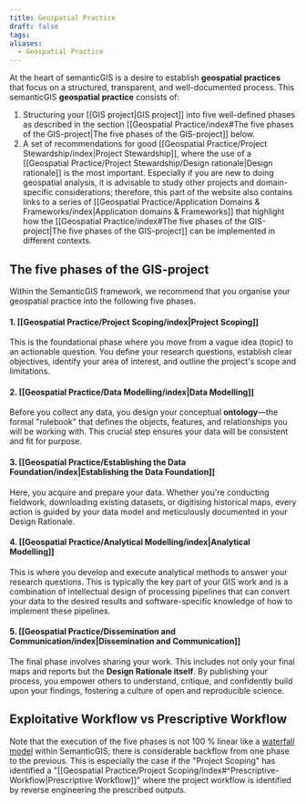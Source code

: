 ```yaml
---
title: Geospatial Practice
draft: false
tags:
aliases:
  - Geospatial Practice
---
```

At the heart of semanticGIS is a desire to establish **geospatial practices** that focus on a structured, transparent, and well-documented process. This semanticGIS **geospatial practice** consists of:
1. Structuring your [[GIS project|GIS project]] into five well-defined phases as described in the section [[Geospatial Practice/index#The five phases of the GIS-project|The five phases of the GIS-project]] below.
2. A set of recommendations for good [[Geospatial Practice/Project Stewardship/index|Project Stewardship]], where the use of a [[Geospatial Practice/Project Stewardship/Design rationale|Design rationale]] is the most important.
Especially if you are new to doing geospatial analysis, it is  advisable to study other projects and domain-specific considerations; therefore, this part of the website also contains links to a series of [[Geospatial Practice/Application Domains & Frameworks/index|Application domains & Frameworks]] that highlight how the [[Geospatial Practice/index#The five phases of the GIS-project|The five phases of the GIS-project]] can be implemented in different contexts.
## The five phases of the GIS-project
Within the SemanticGIS framework, we recommend that you organise your geospatial practice into the following five phases.
#### **1. [[Geospatial Practice/Project Scoping/index|Project Scoping]]**

This is the foundational phase where you move from a vague idea (topic) to an actionable question. You define your research questions, establish clear objectives, identify your area of interest, and outline the project's scope and limitations. 

#### **2. [[Geospatial Practice/Data Modelling/index|Data Modelling]]**

Before you collect any data, you design your conceptual **ontology**—the formal "rulebook" that defines the objects, features, and relationships you will be working with. This crucial step ensures your data will be consistent and fit for purpose.

#### **3. [[Geospatial Practice/Establishing the Data Foundation/index|Establishing the Data Foundation]]**

Here, you acquire and prepare your data. Whether you're conducting fieldwork, downloading existing datasets, or digitising historical maps, every action is guided by your data model and meticulously documented in your Design Rationale.

#### **4. [[Geospatial Practice/Analytical Modelling/index|Analytical Modelling]]**

This is where you develop and execute analytical methods to answer your research questions. This is typically the key part of your GIS work and is a combination of intellectual design of processing pipelines that can convert your data to the desired results and software-specific knowledge of how to implement these pipelines.

#### **5. [[Geospatial Practice/Dissemination and Communication/index|Dissemination and Communication]]**

The final phase involves sharing your work. This includes not only your final maps and reports but the **Design Rationale itself**. By publishing your process, you empower others to understand, critique, and confidently build upon your findings, fostering a culture of open and reproducible science.


## Exploitative Workflow vs Prescriptive Workflow 
Note that the execution of the five phases is not 100 % linear like a [waterfall model](https://en.wikipedia.org/wiki/Waterfall_model) within SemanticGIS; there is considerable backflow from one phase to the previous.  This is especially the case if the "Project Scoping" has identified a "[[Geospatial Practice/Project Scoping/index#^Prescriptive-Workflow|Prescriptive Workflow]]"  where the project workflow is identified by reverse engineering the prescribed outputs.


